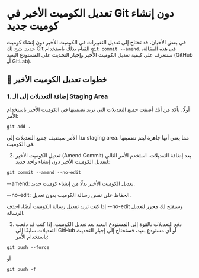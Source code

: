 # تعديل الكوميت الأخير في Git دون إنشاء كوميت جديد

في بعض الأحيان، قد تحتاج إلى تعديل التغييرات في الكوميت الأخير دون إنشاء كوميت جديد. يتيح لك Git القيام بذلك باستخدام `git commit --amend`. في هذه المقالة، سنتعرف على كيفية تعديل الكوميت الأخير وإجبار التحديث على المستودع البعيد (GitHub أو GitLab).

## 📌 خطوات تعديل الكوميت الأخير

### 1. إضافة التعديلات إلى الـ Staging Area
أولًا، تأكد من أنك أضفت جميع التعديلات التي تريد تضمينها في الكوميت الأخير باستخدام الأمر:

```
git add .
```

هذا الأمر سيضيف جميع التعديلات إلى staging area، مما يعني أنها جاهزة ليتم تضمينها في الكوميت.

2. تعديل الكوميت الأخير (Amend Commit)
بعد إضافة التعديلات، استخدم الأمر التالي لتعديل الكوميت الأخير دون إنشاء واحد جديد:


```
git commit --amend --no-edit
```

--amend: تعديل الكوميت الأخير بدلًا من إنشاء كوميت جديد.

--no-edit: الحفاظ على نفس رسالة الكوميت بدون تعديل.

إذا كنت تريد تعديل رسالة الكوميت أيضًا، احذف --no-edit وسيفتح لك محرر لتعديل الرسالة.

3. دفع التعديلات بالقوة إلى المستودع البعيد
بعد تعديل الكوميت، إذا كنت قد دفعت التعديلات سابقًا إلى GitHub أو أي مستودع بعيد، فستحتاج إلى إجبار التحديث باستخدام الأمر:


```
git push --force
```
أو


```
git push -f
```

